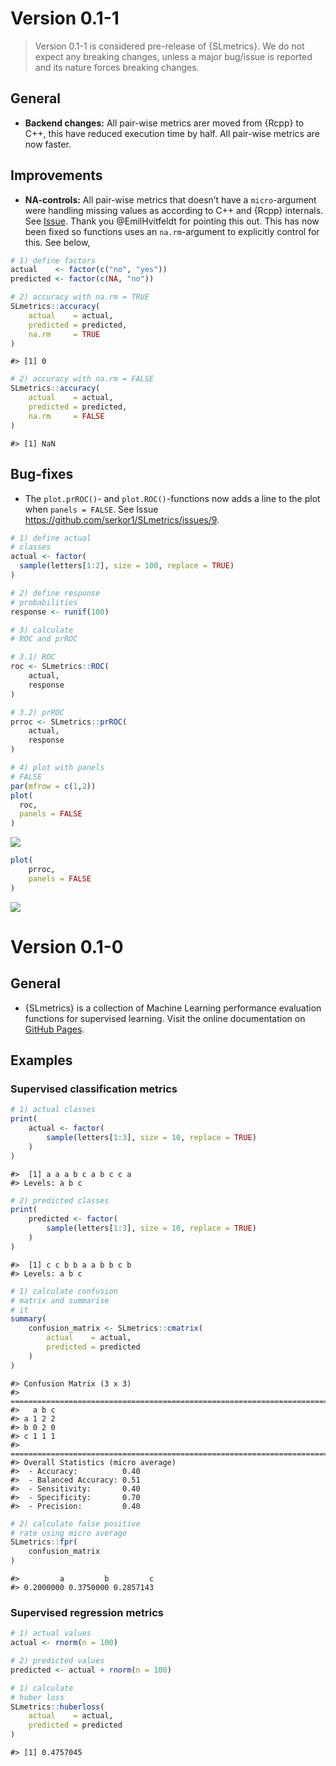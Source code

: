 
# Version 0.1-1

> Version 0.1-1 is considered pre-release of {SLmetrics}. We do not
> expect any breaking changes, unless a major bug/issue is reported and
> its nature forces breaking changes.

## General

  - **Backend changes:** All pair-wise metrics arer moved from {Rcpp} to
    C++, this have reduced execution time by half. All pair-wise metrics
    are now faster.

## Improvements

  - **NA-controls:** All pair-wise metrics that doesn’t have a
    `micro`-argument were handling missing values as according to C++
    and {Rcpp} internals. See
    [Issue](https://github.com/serkor1/SLmetrics/issues/8). Thank you
    @EmilHvitfeldt for pointing this out. This has now been fixed so
    functions uses an `na.rm`-argument to explicitly control for this.
    See below,

<!-- end list -->

``` r
# 1) define factors
actual    <- factor(c("no", "yes"))
predicted <- factor(c(NA, "no"))

# 2) accuracy with na.rm = TRUE
SLmetrics::accuracy(
    actual    = actual,
    predicted = predicted,
    na.rm     = TRUE
)
```

    #> [1] 0

``` r
# 2) accuracy with na.rm = FALSE
SLmetrics::accuracy(
    actual    = actual,
    predicted = predicted,
    na.rm     = FALSE
)
```

    #> [1] NaN

## Bug-fixes

  - The `plot.prROC()`- and `plot.ROC()`-functions now adds a line to
    the plot when `panels = FALSE`. See Issue
    <https://github.com/serkor1/SLmetrics/issues/9>.

<!-- end list -->

``` r
# 1) define actual
# classes
actual <- factor(
  sample(letters[1:2], size = 100, replace = TRUE)
)

# 2) define response
# probabilities
response <- runif(100)

# 3) calculate
# ROC and prROC

# 3.1) ROC
roc <- SLmetrics::ROC(
    actual,
    response
)

# 3.2) prROC
prroc <- SLmetrics::prROC(
    actual,
    response
)

# 4) plot with panels
# FALSE
par(mfrow = c(1,2))
plot(
  roc,
  panels = FALSE
)
```

![](NEWS_files/figure-gfm/unnamed-chunk-2-1.png)<!-- -->

``` r
plot(
    prroc,
    panels = FALSE
)
```

![](NEWS_files/figure-gfm/unnamed-chunk-2-2.png)<!-- -->

# Version 0.1-0

## General

  - {SLmetrics} is a collection of Machine Learning performance
    evaluation functions for supervised learning. Visit the online
    documentation on [GitHub
    Pages](https://serkor1.github.io/SLmetrics/).

## Examples

### Supervised classification metrics

``` r
# 1) actual classes
print(
    actual <- factor(
        sample(letters[1:3], size = 10, replace = TRUE)
    )
)
```

    #>  [1] a a a b c a b c c a
    #> Levels: a b c

``` r
# 2) predicted classes
print(
    predicted <- factor(
        sample(letters[1:3], size = 10, replace = TRUE)
    )
)
```

    #>  [1] c c b b a a b b c b
    #> Levels: a b c

``` r
# 1) calculate confusion
# matrix and summarise
# it
summary(
    confusion_matrix <- SLmetrics::cmatrix(
        actual    = actual,
        predicted = predicted
    )
)
```

    #> Confusion Matrix (3 x 3) 
    #> ================================================================================
    #>   a b c
    #> a 1 2 2
    #> b 0 2 0
    #> c 1 1 1
    #> ================================================================================
    #> Overall Statistics (micro average)
    #>  - Accuracy:          0.40
    #>  - Balanced Accuracy: 0.51
    #>  - Sensitivity:       0.40
    #>  - Specificity:       0.70
    #>  - Precision:         0.40

``` r
# 2) calculate false positive
# rate using micro average
SLmetrics::fpr(
    confusion_matrix
)
```

    #>         a         b         c 
    #> 0.2000000 0.3750000 0.2857143

### Supervised regression metrics

``` r
# 1) actual values
actual <- rnorm(n = 100)

# 2) predicted values
predicted <- actual + rnorm(n = 100)
```

``` r
# 1) calculate
# huber loss
SLmetrics::huberloss(
    actual    = actual,
    predicted = predicted
)
```

    #> [1] 0.4757045
